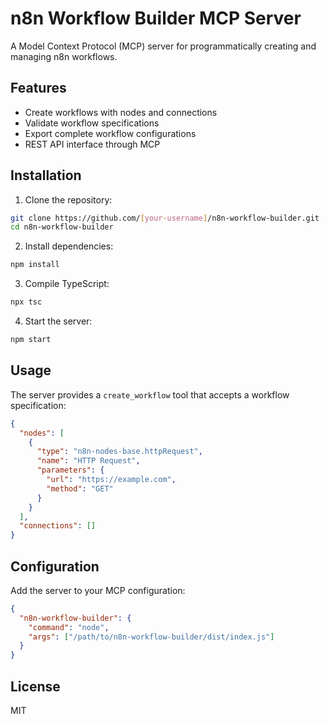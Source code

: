 # n8n Workflow Builder MCP Server

A Model Context Protocol (MCP) server for programmatically creating and managing n8n workflows.

## Features
- Create workflows with nodes and connections
- Validate workflow specifications
- Export complete workflow configurations
- REST API interface through MCP

## Installation

1. Clone the repository:
```bash
git clone https://github.com/[your-username]/n8n-workflow-builder.git
cd n8n-workflow-builder
```

2. Install dependencies:
```bash
npm install
```

3. Compile TypeScript:
```bash
npx tsc
```

4. Start the server:
```bash
npm start
```

## Usage

The server provides a `create_workflow` tool that accepts a workflow specification:

```json
{
  "nodes": [
    {
      "type": "n8n-nodes-base.httpRequest",
      "name": "HTTP Request",
      "parameters": {
        "url": "https://example.com",
        "method": "GET"
      }
    }
  ],
  "connections": []
}
```

## Configuration

Add the server to your MCP configuration:

```json
{
  "n8n-workflow-builder": {
    "command": "node",
    "args": ["/path/to/n8n-workflow-builder/dist/index.js"]
  }
}
```

## License
MIT
